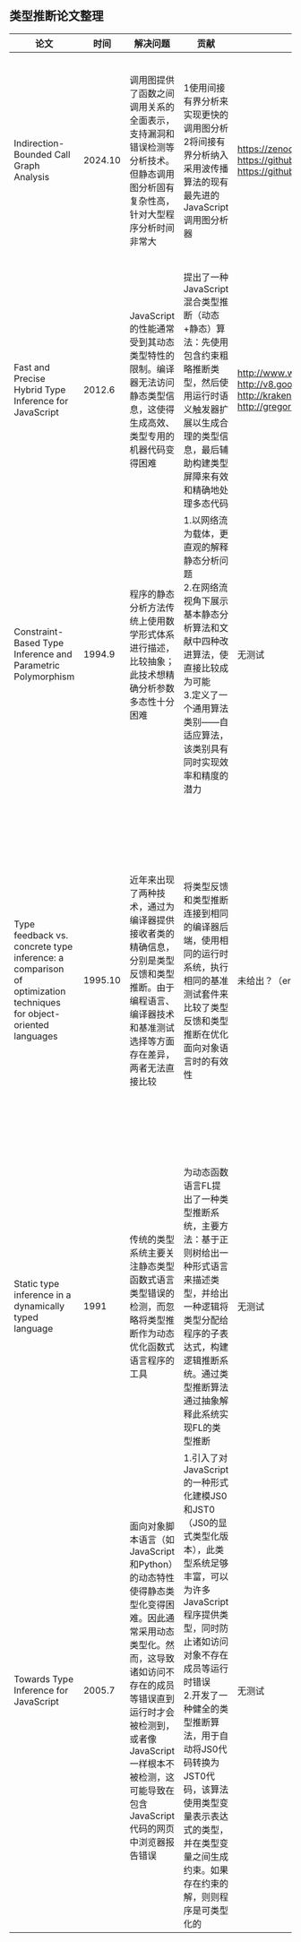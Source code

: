 ## 类型推断论文整理
|  论文  |时间|解决问题|贡献| 测试数据集|测试结果|
|-------|---|------|------|-------|-------|
|Indirection-Bounded Call Graph Analysis|2024.10|调用图提供了函数之间调用关系的全面表示，支持漏洞和错误检测等分析技术。但静态调用图分析固有复杂性高，针对大型程序分析时间非常大|1使用间接有界分析来实现更快的调用图分析<br/> 2将间接有界分析纳入采用波传播算法的现有最先进的JavaScript调用图分析器 |https://zenodo.org/records/12720724 <br/> https://github.com/cs-au-dk/jelly <br/> https://github.com/wala/WALA/wiki/JavaScript-frontend |25个大型开源程序：分析速度提高了2倍，召回率仅比基线分析降低了5% <br/> 10个基于网络和4个基于移动设备的中型基准测试：分析时间加快约2倍，召回率仅降低1%| //第一行
|Fast and Precise Hybrid Type Inference for JavaScript|2012.6|JavaScript的性能通常受到其动态类型特性的限制。编译器无法访问静态类型信息，这使得生成高效、类型专用的机器代码变得困难 | 提出了一种 JavaScript 混合类型推断（动态+静态）算法：先使用包含约束粗略推断类型，然后使用运行时语义触发器扩展以生成合理的类型信息，最后辅助构建类型屏障来有效和精确地处理多态代码 |http://www.webkit.org/perf/sunspider/sunspider.html <br/>http://v8.googlecode.com/svn/data/benchmarks/v6/run.html <br/> http://krakenbenchmark.mozilla.org <br/>http://gregor-wagner.com/tmp/mem50 | 与Firefox中的JIT编译器集成，在主要基准测试和JavaScript密集型网站上的性能提高约50% |   //第二行
|Constraint-Based Type Inference and Parametric Polymorphism|1994.9 |程序的静态分析方法传统上使用数学形式体系进行描述，比较抽象；此技术想精确分析参数多态性十分困难 |1.以网络流为载体，更直观的解释静态分析问题 <br/>2.在网络流视角下展示基本静态分析算法和文献中四种改进算法，使直接比较成为可能<br/>3.定义了一个通用算法类别——自适应算法，该类别具有同时实现效率和精度的潜力 | 无测试 | 无结果 | //第三行
|Type feedback vs. concrete type inference: a comparison of optimization techniques for object-oriented languages |1995.10|近年来出现了两种技术，通过为编译器提供接收者类的精确信息，分别是类型反馈和类型推断。由于编程语言、编译器技术和基准测试选择等方面存在差异，两者无法直接比较 |将类型反馈和类型推断连接到相同的编译器后端，使用相同的运行时系统，执行相同的基准测试套件来比较了类型反馈和类型推断在优化面向对象语言时的有效性 | 未给出？（error:404）|两者均内联了超过95%的消息发送，表明两种技术在消除动态分派调用方面非常有效，在大多数测试用例中的整体性能表现相近。但有特例：算术密集型基准测试中，类型推断的表现因SELF语言的特性（整数溢出时自动转换为任意精度整数）导致其无法精确推断类型，从而降低了性能|   //第四行
|Static type inference in a dynamically typed language|1991|传统的类型系统主要关注静态类型函数式语言类型错误的检测，而忽略将类型推断作为动态优化函数式语言程序的工具 |为动态函数语言FL提出了一种类型推断系统，主要方法：基于正则树给出一种形式语言来描述类型，并给出一种逻辑将类型分配给程序的子表达式，构建逻辑推断系统。通过类型推断算法通过抽象解释此系统实现FL的类型推断 | 无测试 | 本文提出的类型推断系统对完整FL语言的实现已在IBM Almaden使用数月。在此期间，该系统已用于分析各种中小型（约500行FL代码）程序。初步经验表明，系统精度非常高。|    //
|Towards Type Inference for JavaScript|2005.7|面向对象脚本语言（如JavaScript和Python）的动态特性使得静态类型化变得困难。因此通常采用动态类型化。然而，这导致诸如访问不存在的成员等错误直到运行时才会被检测到，或者像JavaScript一样根本不被检测，这可能导致在包含JavaScript代码的网页中浏览器报告错误 |1.引入了对JavaScript的一种形式化建模JS0和JST0（JS0的显式类型化版本），此类型系统足够丰富，可以为许多JavaScript程序提供类型，同时防止诸如访问对象不存在成员等运行时错误<br/>2.开发了一种健全的类型推断算法，用于自动将JS0代码转换为JST0代码，该算法使用类型变量表示表达式的类型，并在类型变量之间生成约束。如果存在约束的解，则则程序是可类型化的 |无测试 | 无测试结果| //第五行
